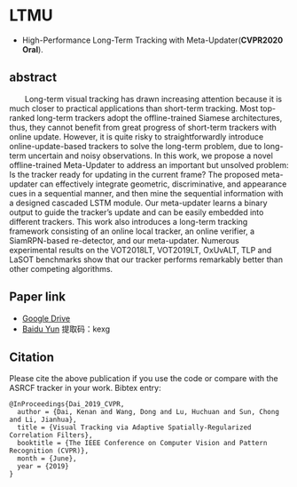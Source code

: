 # LTMU
- High-Performance Long-Term Tracking with Meta-Updater(**CVPR2020 Oral**).

## abstract 
&emsp;&emsp;Long-term visual tracking has drawn increasing attention because it is much closer to practical applications than short-term tracking. Most top-ranked long-term trackers adopt the offline-trained Siamese architectures, thus, they cannot benefit from great progress of short-term trackers with online update. However, it is quite risky to straightforwardly introduce online-update-based trackers to solve the long-term problem, due to long-term uncertain and noisy observations. In this work, we propose a novel offline-trained Meta-Updater to address an important but unsolved problem: Is the tracker ready for updating in the current frame? The proposed meta-updater can effectively integrate geometric, discriminative, and appearance cues in a sequential manner, and then mine the sequential information with a designed cascaded LSTM module. Our meta-updater learns a binary output to guide the tracker’s update and can be easily embedded into different trackers. This work also introduces a long-term tracking framework consisting of an online local tracker, an online verifier, a SiamRPN-based re-detector, and our meta-updater. Numerous experimental results on the VOT2018LT, VOT2019LT, OxUvALT, TLP and LaSOT benchmarks show that our tracker performs remarkably better than other competing algorithms.
## Paper link
- [Google Drive](https://drive.google.com/open?id=14CGBaVl8sNIYRi0tQ5E_wsjpHiINu9Jk)
- [Baidu Yun](链接：https://pan.baidu.com/s/1jhPOdYoNRVD30Mr5okkv2g)   提取码：kexg
## Citation
Please cite the above publication if you use the code or compare with the ASRCF tracker in your work. Bibtex entry:
```
@InProceedings{Dai_2019_CVPR,  
  author = {Dai, Kenan and Wang, Dong and Lu, Huchuan and Sun, Chong and Li, Jianhua},  
  title = {Visual Tracking via Adaptive Spatially-Regularized Correlation Filters},  	
  booktitle = {The IEEE Conference on Computer Vision and Pattern Recognition (CVPR)},  	
  month = {June},  
  year = {2019}  
}  
``` 
